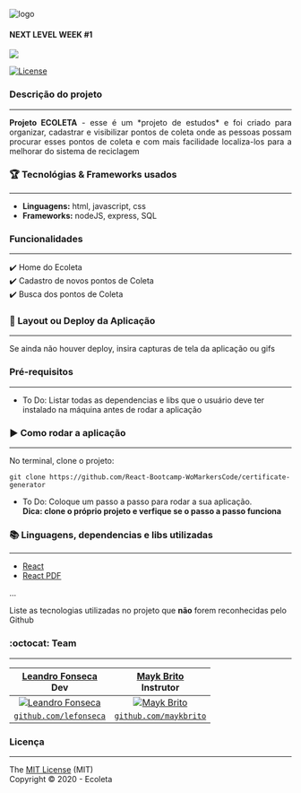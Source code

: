 ![logo](https://github.com/lefonseca/nlw-Ecoleta/blob/master/public/assets/logo.svg)
#### NEXT LEVEL WEEK #1
<p align="left">
  <img src="http://img.shields.io/static/v1?label=STATUS&message=CONCLUIDO&color=GREEN&style=for-the-badge"/>
</p>

[![License](http://img.shields.io/:license-mit-blue.svg)](http://doge.mit-license.org)

### Descrição do projeto
---
<p align="justify">
  <strong>Projeto ECOLETA</strong> - esse é um *projeto de estudos* e foi criado para organizar, cadastrar e visibilizar pontos de coleta onde as pessoas possam procurar esses pontos de coleta e com mais facilidade localiza-los para a melhorar do sistema de reciclagem
</p>

### :trophy: Tecnológias & Frameworks usados
---
- **Linguagens:** html, javascript, css
- **Frameworks:** nodeJS, express, SQL

### Funcionalidades
---
:heavy_check_mark: Home do Ecoleta <br>
:heavy_check_mark: Cadastro de novos pontos de Coleta <br>
:heavy_check_mark: Busca dos pontos de Coleta <br>

### :dash: Layout ou Deploy da Aplicação
---
Se ainda não houver deploy, insira capturas de tela da aplicação ou gifs

### Pré-requisitos
---

- To Do: Listar todas as dependencias e libs que o usuário deve ter instalado na máquina antes de rodar a aplicação 

### :arrow_forward: Como rodar a aplicação 
---
No terminal, clone o projeto: 

```
git clone https://github.com/React-Bootcamp-WoMarkersCode/certificate-generator
```

- To Do: Coloque um passo a passo para rodar a sua aplicação.  <br>
**Dica: clone o próprio projeto e verfique se o passo a passo funciona**

### :books: Linguagens, dependencias e libs utilizadas
---
- [React](https://pt-br.reactjs.org/docs/create-a-new-react-app.html)
- [React PDF](https://react-pdf.org/)

...

Liste as tecnologias utilizadas no projeto que **não** forem reconhecidas pelo Github 

### :octocat: Team
---
| <a href="https://www.linkedin.com/in/l-rodrigues-fonseca/" target="_blank">**Leandro Fonseca**</a><br> Dev | <a href="https://www.linkedin.com/in/maykbrito/" target="_blank">**Mayk Brito**</a><br> Instrutor |
| :---: |:---:|
| [![Leandro Fonseca](https://avatars1.githubusercontent.com/u/8069411?v=3&s=200)](https://www.linkedin.com/in/l-rodrigues-fonseca/) | [![Mayk Brito](https://avatars1.githubusercontent.com/u/6643122?v=3&s=200)](https://www.linkedin.com/in/maykbrito/) | 
| <a href="http://github.com/lefonseca" target="_blank">`github.com/lefonseca`</a> | <a href="https://github.com/maykbrito" target="_blank">`github.com/maykbrito`</a> | 

### Licença 
--- 
The [MIT License]() (MIT)<br>
Copyright :copyright: 2020 - Ecoleta
